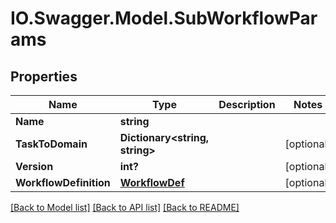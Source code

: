 # IO.Swagger.Model.SubWorkflowParams
## Properties

Name | Type | Description | Notes
------------ | ------------- | ------------- | -------------
**Name** | **string** |  | 
**TaskToDomain** | **Dictionary&lt;string, string&gt;** |  | [optional] 
**Version** | **int?** |  | [optional] 
**WorkflowDefinition** | [**WorkflowDef**](WorkflowDef.md) |  | [optional] 

[[Back to Model list]](../README.md#documentation-for-models) [[Back to API list]](../README.md#documentation-for-api-endpoints) [[Back to README]](../README.md)

